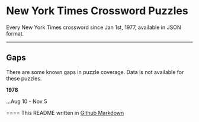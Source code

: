 # New York Times Crossword Puzzles

Every New York Times crossword since Jan 1st, 1977, available in JSON format.

---

## Gaps
There are some known gaps in puzzle coverage. Data is not available for these puzzles.

**1978**

...Aug 10 - Nov 5

====
This README written in [Github Markdown](https://github.com/adam-p/markdown-here/wiki/Markdown-Cheatsheet)
